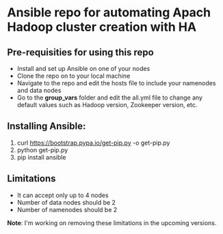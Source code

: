 # Ansible repo for automating Apach Hadoop cluster creation with HA #

## Pre-requisities for using this repo ##
  - Install and set up Ansible on one of your nodes
  - Clone the repo on to your local machine
  - Navigate to the repo and edit the hosts file to include your namenodes and data nodes
  - Go to the **group_vars** folder and edit the all.yml file to change any default values such as Hadoop version, Zookeeper version, etc.

## Installing Ansible: ##
 1. curl https://bootstrap.pypa.io/get-pip.py -o get-pip.py
 2. python get-pip.py
 3. pip install ansible

## Limitations ##
- It can accept only up to 4 nodes
- Number of data nodes should be 2
- Number of namenodes should be 2

**Note**: I'm working on removing these limitations in the upcoming versions.

